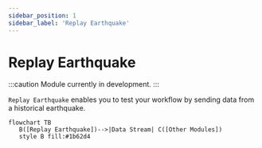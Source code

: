 ```yaml
---
sidebar_position: 1
sidebar_label: 'Replay Earthquake'
---
```


# Replay Earthquake
:::caution
Module currently in development.
:::

`Replay Earthquake` enables you to test your workflow by sending data from a historical earthquake.

```mermaid
flowchart TB
   B([Replay Earthquake])-->|Data Stream| C([Other Modules])
   style B fill:#1b62d4
```